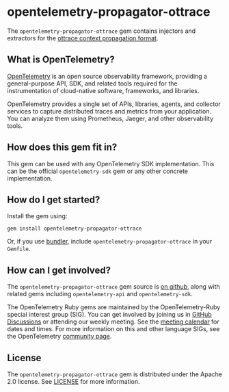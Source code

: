# opentelemetry-propagator-ottrace

The `opentelemetry-propagator-ottrace` gem contains injectors and extractors for the
[ottrace context propagation format][ottrace-spec].

## What is OpenTelemetry?

[OpenTelemetry][opentelemetry-home] is an open source observability framework, providing a general-purpose API, SDK, and related tools required for the instrumentation of cloud-native software, frameworks, and libraries.

OpenTelemetry provides a single set of APIs, libraries, agents, and collector services to capture distributed traces and metrics from your application. You can analyze them using Prometheus, Jaeger, and other observability tools.

## How does this gem fit in?

This gem can be used with any OpenTelemetry SDK implementation. This can be the official `opentelemetry-sdk` gem or any other concrete implementation.

## How do I get started?

Install the gem using:

```
gem install opentelemetry-propagator-ottrace
```

Or, if you use [bundler][bundler-home], include `opentelemetry-propagator-ottrace` in your `Gemfile`.

## How can I get involved?

The `opentelemetry-propagator-ottrace` gem source is [on github][repo-github], along with related gems including `opentelemetry-api` and `opentelemetry-sdk`.

The OpenTelemetry Ruby gems are maintained by the OpenTelemetry-Ruby special interest group (SIG). You can get involved by joining us in [GitHub Discussions][discussions-url] or attending our weekly meeting. See the [meeting calendar][community-meetings] for dates and times. For more information on this and other language SIGs, see the OpenTelemetry [community page][ruby-sig].

## License

The `opentelemetry-propagator-ottrace` gem is distributed under the Apache 2.0 license. See [LICENSE][license-github] for more information.

[opentelemetry-home]: https://opentelemetry.io
[bundler-home]: https://bundler.io
[repo-github]: https://github.com/open-telemetry/opentelemetry-ruby
[license-github]: https://github.com/open-telemetry/opentelemetry-ruby/blob/main/LICENSE
[ruby-sig]: https://github.com/open-telemetry/community#ruby-sig
[community-meetings]: https://github.com/open-telemetry/community#community-meetings
[discussions-url]: https://github.com/open-telemetry/opentelemetry-ruby/discussions
[ottrace-spec]: https://github.com/openzipkin/ottrace-propagation
